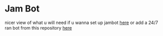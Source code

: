 # Jam Bot

nicer view of what u will need if u wanna set up jambot [here](https://jamieplayz29.github.io/currentjambot)
or add a 24/7 ran bot from this repository [here](https://discord.com/api/oauth2/authorize?client_id=709026936919293984&permissions=0&scope=bot%20applications.commands)
